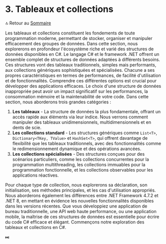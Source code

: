 # 3. Tableaux et collections

🔝 Retour au [Sommaire](/SOMMAIRE.md)

Les tableaux et collections constituent les fondements de toute programmation moderne, permettant de stocker, organiser et manipuler efficacement des groupes de données. Dans cette section, nous explorerons en profondeur l'écosystème riche et varié des structures de données disponibles en C#.
Le langage C# et le framework .NET offrent un ensemble complet de structures de données adaptées à différents besoins. Ces structures vont des tableaux traditionnels, simples mais performants, aux collections génériques sophistiquées et spécialisées. Chacune a ses propres caractéristiques en termes de performances, de facilité d'utilisation et de fonctionnalités.
Comprendre ces différentes options est crucial pour développer des applications efficaces. Le choix d'une structure de données inappropriée peut avoir un impact significatif sur les performances, la consommation mémoire et la maintenabilité de votre code.
Dans cette section, nous aborderons trois grandes catégories :
1. **Les tableaux** - La structure de données la plus fondamentale, offrant un accès rapide aux éléments via leur indice. Nous verrons comment manipuler des tableaux unidimensionnels, multidimensionnels et en dents de scie.
2. **Les collections standard** - Les structures génériques comme `List<T>`, `Dictionary<TKey, TValue>` et `HashSet<T>`, qui offrent davantage de flexibilité que les tableaux traditionnels, avec des fonctionnalités comme le redimensionnement dynamique et des opérations avancées.
3. **Les collections spécialisées** - Des structures conçues pour des scénarios particuliers, comme les collections concurrentes pour la programmation multithreading, les collections immuables pour la programmation fonctionnelle, et les collections observables pour les applications réactives.

Pour chaque type de collection, nous explorerons sa déclaration, son initialisation, ses méthodes principales, et les cas d'utilisation appropriés. Nous aborderons également les différences entre .NET Framework 4.7.2 et .NET 8, en mettant en évidence les nouvelles fonctionnalités disponibles dans les versions récentes.
Que vous développiez une application de bureau traditionnelle, une API web haute performance, ou une application mobile, la maîtrise de ces structures de données est essentielle pour écrire du code C# efficace et élégant.
Commençons notre exploration des tableaux et collections en C#.

⏭️
